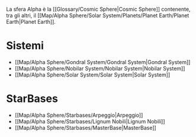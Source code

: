 La sfera Alpha è la [[Glossary/Cosmic Sphere|Cosmic Sphere]] contenente, tra gli altri, il [[Map/Alpha Sphere/Solar System/Planets/Planet Earth/Planet Earth|Planet Earth]].

# Sistemi

- [[Map/Alpha Sphere/Gondral System/Gondral System|Gondral System]]
- [[Map/Alpha Sphere/Nobilar System/Nobilar System|Nobilar System]]
- [[Map/Alpha Sphere/Solar System/Solar System|Solar System]]

# StarBases

- [[Map/Alpha Sphere/Starbases/Arpeggio|Arpeggio]]
- [[Map/Alpha Sphere/Starbases/Lignum Nobili|Lignum Nobili]]
- [[Map/Alpha Sphere/Starbases/MasterBase|MasterBase]]